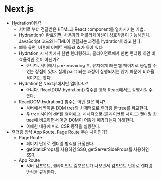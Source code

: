# Next.js

- Hydration이란?
  - 서버로 부터 전달받은 HTML과 React component를 일치시키는 기법.
  - Hydrantion이 완료되면, 사용자와 어플리케이션이 상호작용이 가능해진다. JavaScript 코드와 HTML이 연결되는 과정을 hydration이라고 한다.
  - 예를 들면, 버튼에 이벤트 핸들러 추가 등이 있다.
  - Hydration 시 서버에서 한번 렌더링하고, 클라이언트에서 한번 렌더링 하면 비효율적인 것이 아닌가?
    - 아니다. 서버에서 pre-rendering 후, 유저에게 빠른 웹 페이지로 응답할 수 있는 장점이 있다. 실제 paint 되는 과정이 실행되지는 않기 때문에 비효율적이지는 않다.
  - Hydration은 Next.js에서만 일어나나?
    - 아니다. ReactDOM.hydration() 함수를 통해 React에서도 실행시킬 수 있다.
  - ReactDOM.hydration() 함수는 어떤 일은 하나?
    - 서버에서 받아온 DOM tree와 차제적으로 렌더링 한 tree를 비교한다.
    - 두 tree 사이의 diff를 얻어내고, 자체적으로 (클라이언트 사이드) 렌더링 한 tree에 비교하면서 어떤 DOM이 어떻게 매칭되는지 이해한다.
    - 이해한 내용에 따라 CSR 동작을 실행한다.
- 렌더링 방식 App Route, Page Route 무슨 차이인가?
  - Page Route
    - 페이지 단위로 렌더링 방식을 규정한다.
    - getStaticProps를 사용하면 SSG, getServerSideProps를 사용하면 SSR.
  - App Route
    - 서버 컴포넌트, 클라이언트 컴포넌트가 나오면서 컴포넌트 단위로 렌더링 방식을 규정한다.

